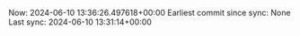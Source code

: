 Now: 2024-06-10 13:36:26.497618+00:00 Earliest commit since sync: None Last sync: 2024-06-10 13:31:14+00:00

